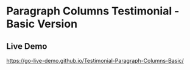 # Paragraph Columns Testimonial - Basic Version

## Live Demo
https://go-live-demo.github.io/Testimonial-Paragraph-Columns-Basic/

